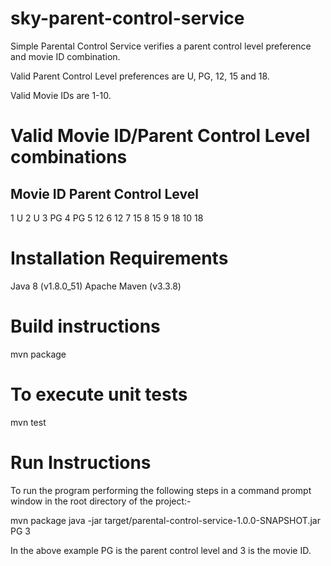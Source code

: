 # sky-parent-control-service
Simple Parental Control Service verifies a parent control level preference and movie ID combination. 

Valid Parent Control Level preferences are U, PG, 12, 15 and 18.

Valid Movie IDs are 1-10.

# Valid Movie ID/Parent Control Level combinations

Movie ID  Parent Control Level
------------------------------
1          U
2          U
3          PG
4  		     PG
5          12
6          12
7          15
8          15
9          18
10         18	

# Installation Requirements
Java 8 (v1.8.0_51)
Apache Maven (v3.3.8)

# Build instructions
mvn package

# To execute unit tests
mvn test

# Run Instructions
To run the program performing the following steps in a command prompt window in the root directory of the project:-

mvn package
java -jar target/parental-control-service-1.0.0-SNAPSHOT.jar PG 3

In the above example PG is the parent control level and 3 is the movie ID.
